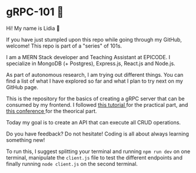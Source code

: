 # gRPC-101 💽

Hi! My name is Lidia 👋

If you have just stumpled upon this repo while going through my GitHub, welcome! This repo is part of a "series" of 101s.

I am a MERN Stack developer and Teaching Assistant at EPICODE. I specialize in MongoDB (+ Postgres), Express.js, React.js and Node.js.

As part of autonomous research, I am trying out different things. You can find a list of what I have explored so far and what I plan to try next on my GitHub page.

This is the repository for the basics of creating a gRPC server that can be consumed by my frontend. I followed <a href='https://www.youtube.com/watch?v=Yw4rkaTc0f8'> this tutorial </a> for the practical part, and 
<a href='https://www.youtube.com/watch?v=fl9AZieRUaw'> this conference </a> for the theorical part.

Today my goal is to create an API that can execute all CRUD operations.

Do you have feedback? Do not hesitate! Coding is all about always learning something new!

To run this, I suggest splitting your terminal and running `npm run dev` on one terminal, manipulate the `client.js` file to test the different endpoints and finally running `node client.js` on the second terminal. 
